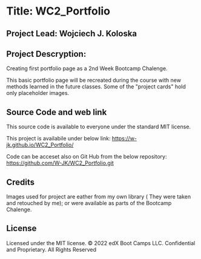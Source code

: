 # Title: WC2_Portfolio

## Project Lead: Wojciech J. Koloska

## Project Descryption: 
Creating first portfolio page as a 2nd Week Bootcamp Chalenge.


This basic portfolio page will be recreated during the course with new methods learned in the future classes.
Some of the "project cards" hold only placeholder images.


## Source Code and web link

This source code is available to everyone under the standard MIT license.

This project is availabile under below link:
 https://w-jk.github.io/WC2_Portfolio/

Code can be acceset also on Git Hub from the below repository: https://github.com/W-JK/WC2_Portfolio.git

## Credits 

Images used for project are eather from my own library ( They were taken and retouched by me);
or were available as parts of the Bootcamp Chalenge.


## License 

Licensed under the MIT license.
© 2022 edX Boot Camps LLC. Confidential and Proprietary. All Rights Reserved